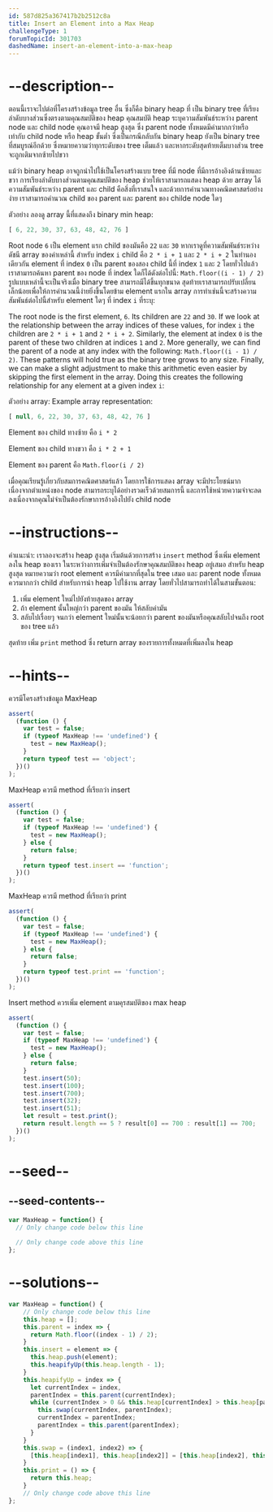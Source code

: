 ```yaml
---
id: 587d825a367417b2b2512c8a
title: Insert an Element into a Max Heap
challengeType: 1
forumTopicId: 301703
dashedName: insert-an-element-into-a-max-heap
---
```


# --description--

ตอนนี้เราจะไปต่อที่โครงสร้างข้อมูล tree อื่น ซึ่งก็คือ binary heap ที่ เป็น binary tree ที่เรียงลำดับบางส่วนซึ่งตรงตามคุณสมบัติของ heap  คุณสมบัติ heap ระบุความสัมพันธ์ระหว่าง parent node และ child node คุณอาจมี heap สูงสุด ซึ่ง parent node ทั้งหมดมีค่ามากกว่าหรือเท่ากับ child node หรือ heap ขั้นต่ำ ซึ่งเป็นกรณีกลับกัน  binary heap ยังเป็น binary tree ที่สมบูรณ์อีกด้วย ซึ่งหมายความว่าทุกระดับของ tree เต็มแล้ว และหากระดับสุดท้ายเต็มบางส่วน  tree จะถูกเติมจากซ้ายไปขวา

แม้ว่า binary heap อาจถูกนำไปใช้เป็นโครงสร้างแบบ tree ที่มี node ที่มีการอ้างอิงด้านซ้ายและขวา การเรียงลำดับบางส่วนตามคุณสมบัติของ heap ช่วยให้เราสามารถแสดง heap ด้วย array ได้ ความสัมพันธ์ระหว่าง parent และ child คือสิ่งที่เราสนใจ และด้วยการคำนวณทางคณิตศาสตร์อย่างง่าย เราสามารถคำนวณ child ของ parent และ parent ของ  childe node ใดๆ

ตัวอย่าง ลองดู array นี้ที่แสดงถึง binary min heap:

```js
[ 6, 22, 30, 37, 63, 48, 42, 76 ]
```

 Root node `6` เป็น element แรก child ของมันคือ `22` และ `30` หากเราดูที่ความสัมพันธ์ระหว่างดัชนี array ของค่าเหล่านี้ สำหรับ index `i` child คือ `2 * i + 1` และ `2 * i + 2` ในทำนองเดียวกัน element ที่ index `0` เป็น parent ของสอง child นี้ที่ index `1` และ `2` โดยทั่วไปแล้วเราสามารถค้นหา parent ของ node ที่ index ใดก็ได้ดังต่อไปนี้: `Math.floor((i - 1) / 2)` รูปแบบเหล่านี้จะเป็นจริงเมื่อ binary tree สามารถมีได้ขึ้นทุกขนาด สุดท้ายเราสามารถปรับเปลี่ยนเล็กน้อยเพื่อให้การคำนวณนี้ง่ายยิ่งขึ้นโดยข้าม element แรกใน array  การทำเช่นนี้จะสร้างความสัมพันธ์ต่อไปนี้สำหรับ element ใดๆ ที่ index `i` ที่ระบุ:

The root node is the first element, `6`. Its children are `22` and `30`. If we look at the relationship between the array indices of these values, for index `i` the children are `2 * i + 1` and `2 * i + 2`. Similarly, the element at index `0` is the parent of these two children at indices `1` and `2`. More generally, we can find the parent of a node at any index with the following: `Math.floor((i - 1) / 2)`. These patterns will hold true as the binary tree grows to any size. Finally, we can make a slight adjustment to make this arithmetic even easier by skipping the first element in the array. Doing this creates the following relationship for any element at a given index `i`:

ตัวอย่าง array:
Example array representation:

```js
[ null, 6, 22, 30, 37, 63, 48, 42, 76 ]
```

Element ของ child ทางซ้าย คือ  `i * 2`

Element ของ child ทางขวา คือ `i * 2 + 1`

Element ของ parent คือ `Math.floor(i / 2)`

เมื่อคุณเรียนรู้เกี่ยวกับสมการคณิตศาสตร์แล้ว โดยการใช้การแสดง array จะมีประโยชน์มาก เนื่องจากตำแหน่งของ node สามารถระบุได้อย่างรวดเร็วด้วยสมการนี้ และการใช้หน่วยความจำจะลดลงเนื่องจากคุณไม่จำเป็นต้องรักษาการอ้างอิงไปยัง child node

# --instructions--

คำแนะนำ: เราลองจะสร้าง heap สูงสุด เริ่มต้นด้วยการสร้าง `insert` method  ซึ่งเพิ่ม element ลงใน heap ของเรา ในระหว่างการเพิ่มจำเป็นต้องรักษาคุณสมบัติของ heap อยู่เสมอ สำหรับ heap สูงสุด หมายความว่า root element ควรมีค่ามากที่สุดใน tree เสมอ และ parent node ทั้งหมดควรมากกว่า child สำหรับการนำ heap ไปใช้งาน array  โดยทั่วไปสามารถทำได้ในสามขั้นตอน:

<ol>
  <li>เพิ่ม element ใหม่ไปยังท้ายสุดของ array</li>
  <li>ถ้า element นั้นใหญ่กว่า parent ของมัน ให้สลับค่ามัน</li>
  <li>สลับไปเรื่อยๆ จนกว่า element ใหม่นั้นจะน้อยกว่า parent ของมันหรือคุณสลับไปจนถึง root ของ tree แล้ว</li>
</ol>

สุดท้าย เพิ่ม `print` method ซึ่ง return array ของรายการทั้งหมดที่เพิ่มลงใน heap 

# --hints--

ควรมีโครงสร้างข้อมูล MaxHeap

```js
assert(
  (function () {
    var test = false;
    if (typeof MaxHeap !== 'undefined') {
      test = new MaxHeap();
    }
    return typeof test == 'object';
  })()
);
```

MaxHeap ควรมี method ที่เรียกว่า insert

```js
assert(
  (function () {
    var test = false;
    if (typeof MaxHeap !== 'undefined') {
      test = new MaxHeap();
    } else {
      return false;
    }
    return typeof test.insert == 'function';
  })()
);
```

MaxHeap ควรมี method ที่เรียกว่า print

```js
assert(
  (function () {
    var test = false;
    if (typeof MaxHeap !== 'undefined') {
      test = new MaxHeap();
    } else {
      return false;
    }
    return typeof test.print == 'function';
  })()
);
```

Insert method ควรเพิ่ม element ตามคุรสมบัติของ max heap

```js
assert(
  (function () {
    var test = false;
    if (typeof MaxHeap !== 'undefined') {
      test = new MaxHeap();
    } else {
      return false;
    }
    test.insert(50);
    test.insert(100);
    test.insert(700);
    test.insert(32);
    test.insert(51);
    let result = test.print();
    return result.length == 5 ? result[0] == 700 : result[1] == 700;
  })()
);
```

# --seed--

## --seed-contents--

```js
var MaxHeap = function() {
  // Only change code below this line
    
  // Only change code above this line
};
```

# --solutions--

```js
var MaxHeap = function() {
    // Only change code below this line
    this.heap = [];
    this.parent = index => {
      return Math.floor((index - 1) / 2);
    }
    this.insert = element => {
      this.heap.push(element);
      this.heapifyUp(this.heap.length - 1);
    }
    this.heapifyUp = index => {
      let currentIndex = index,
      parentIndex = this.parent(currentIndex);
      while (currentIndex > 0 && this.heap[currentIndex] > this.heap[parentIndex]) {
        this.swap(currentIndex, parentIndex);
        currentIndex = parentIndex;
        parentIndex = this.parent(parentIndex);
      }
    }
    this.swap = (index1, index2) => {
      [this.heap[index1], this.heap[index2]] = [this.heap[index2], this.heap[index1]];
    }
    this.print = () => {
      return this.heap;
    }
    // Only change code above this line
};
```
